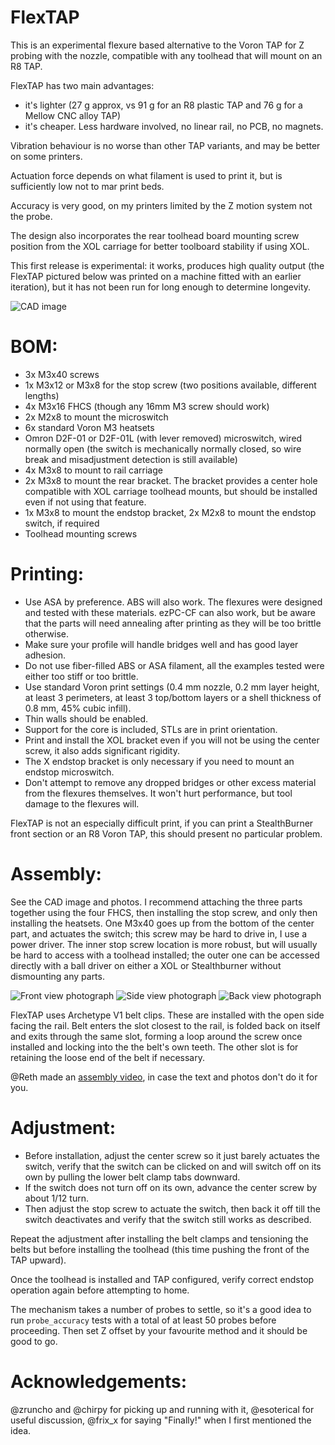 # FlexTAP

This is an experimental flexure based alternative to the Voron TAP for Z probing with the nozzle, compatible with any toolhead that will mount on an R8 TAP.

FlexTAP has two main advantages:
* it's lighter (27 g approx, vs 91 g for an R8 plastic TAP and 76 g for a Mellow CNC alloy TAP)
* it's cheaper. Less hardware involved, no linear rail, no PCB, no magnets.

Vibration behaviour is no worse than other TAP variants, and may be better on some printers.

Actuation force depends on what filament is used to print it, but is sufficiently low not to mar print beds.

Accuracy is very good, on my printers limited by the Z motion system not the probe.

The design also incorporates the rear toolhead board mounting screw position from the XOL carriage for better toolboard stability if using XOL.

This first release is experimental: it works, produces high quality output (the FlexTAP pictured below was printed on a machine fitted with an earlier iteration), but it has not been run for long enough to determine longevity.

![CAD image](Images/FlexTap.png)

# BOM:

* 3x M3x40 screws
* 1x M3x12 or M3x8 for the stop screw (two positions available, different lengths)
* 4x M3x16 FHCS (though any 16mm M3 screw should work)
* 2x M2x8 to mount the microswitch
* 6x standard Voron M3 heatsets
* Omron D2F-01 or D2F-01L (with lever removed) microswitch, wired normally open (the switch is mechanically normally closed, so wire break and misadjustment detection is still available)
* 4x M3x8 to mount to rail carriage
* 2x M3x8 to mount the rear bracket. The bracket provides a center hole compatible with XOL carriage toolhead mounts, but should be installed even if not using that feature.
* 1x M3x8 to mount the endstop bracket, 2x M2x8 to mount the endstop switch, if required
* Toolhead mounting screws

# Printing:

* Use ASA by preference. ABS will also work. The flexures were designed and tested with these materials. ezPC-CF can also work, but be aware that the parts will need annealing after printing as they will be too brittle otherwise.
* Make sure your profile will handle bridges well and has good layer adhesion.
* Do not use fiber-filled ABS or ASA filament, all the examples tested were either too stiff or too brittle.
* Use standard Voron print settings (0.4 mm nozzle, 0.2 mm layer height, at least 3 perimeters, at least 3 top/bottom layers or a shell thickness of 0.8 mm, 45% cubic infill).
* Thin walls should be enabled.
* Support for the core is included, STLs are in print orientation.
* Print and install the XOL bracket even if you will not be using the center screw, it also adds significant rigidity.
* The X endstop bracket is only necessary if you need to mount an endstop microswitch.
* Don't attempt to remove any dropped bridges or other excess material from the flexures themselves. It won't hurt performance, but tool damage to the flexures will.

FlexTAP is not an especially difficult print, if you can print a StealthBurner front section or an R8 Voron TAP, this should present no particular problem.

# Assembly:

See the CAD image and photos. I recommend attaching the three parts together using the four FHCS, then installing the stop screw, and only then installing the heatsets. One M3x40 goes up from the bottom of the center part, and actuates the switch; this screw may be hard to drive in, I use a power driver. The inner stop screw location is more robust, but will usually be hard to access with a toolhead installed; the outer one can be accessed directly with a ball driver on either a XOL or Stealthburner without dismounting any parts.

![Front view photograph](Images/front.jpg)
![Side view photograph](Images/side.jpg)
![Back view photograph](Images/back.jpg)

FlexTAP uses Archetype V1 belt clips. These are installed with the open side facing the rail. Belt enters the slot closest to the rail, is folded back on itself and exits through the same slot, forming a loop around the screw once installed and locking into the the belt's own teeth. The other slot is for retaining the loose end of the belt if necessary.

@Reth made an [assembly video](https://www.youtube.com/watch?v=gPwkQMZwbeQ), in case the text and photos don't do it for you.

# Adjustment:

* Before installation, adjust the center screw so it just barely actuates the switch, verify that the switch can be clicked on and will switch off on its own by pulling the lower belt clamp tabs downward.
* If the switch does not turn off on its own, advance the center screw by about 1/12 turn.
* Then adjust the stop screw to actuate the switch, then back it off till the switch deactivates and verify that the switch still works as described.

Repeat the adjustment after installing the belt clamps and tensioning the belts but before installing the toolhead (this time pushing the front of the TAP upward).

Once the toolhead is installed and TAP configured, verify correct endstop operation again before attempting to home.

The mechanism takes a number of probes to settle, so it's a good idea to run `probe_accuracy` tests with a total of at least 50 probes before proceeding. Then set Z offset by your favourite method and it should be good to go.

# Acknowledgements:

@zruncho and @chirpy for picking up and running with it, @esoterical for useful discussion, @frix_x for saying "Finally!" when I first mentioned the idea.
